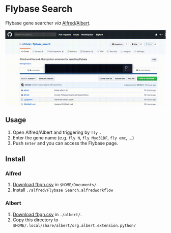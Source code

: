 # Flybase Search

Flybase gene searcher *via* [Alfred](https://www.alfredapp.com)/[Albert](https://albertlauncher.github.io).

![](./mov/mov.gif)

## Usage

1. Open Alfred/Albert and triggering by `fly `.
2. Enter the gene name (e.g. `fly N`, `fly Myo31DF`, `fly emc`, ...)
3. Push `Enter` and you can access the Flybase page.

## Install

### Alfred

1. [Download fbgn.csv](https://ecsosaka-my.sharepoint.com/:x:/g/personal/u969789f_alumni_osaka-u_ac_jp/EfKcY45yeelMusdqFGsergUBiRRjT6SWP08xipM7YWE1rA?e=n9BrWJ) in `$HOME/Documents/`.
2. Install `./alfred/Flybase Search.alfredworkflow`

### Albert

1. [Download fbgn.csv](https://ecsosaka-my.sharepoint.com/:x:/g/personal/u969789f_alumni_osaka-u_ac_jp/EfKcY45yeelMusdqFGsergUBiRRjT6SWP08xipM7YWE1rA?e=n9BrWJ) in `./albert/`.
2. Copy this directory to `$HOME/.local/share/albert/org.albert.extension.python/`
